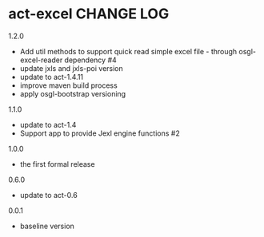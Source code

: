 # act-excel CHANGE LOG

1.2.0
* Add util methods to support quick read simple excel file - through osgl-excel-reader dependency #4 
* update jxls and jxls-poi version
* update to act-1.4.11
* improve maven build process
* apply osgl-bootstrap versioning

1.1.0
* update to act-1.4
* Support app to provide Jexl engine functions #2

1.0.0
* the first formal release

0.6.0
* update to act-0.6

0.0.1
* baseline version
 